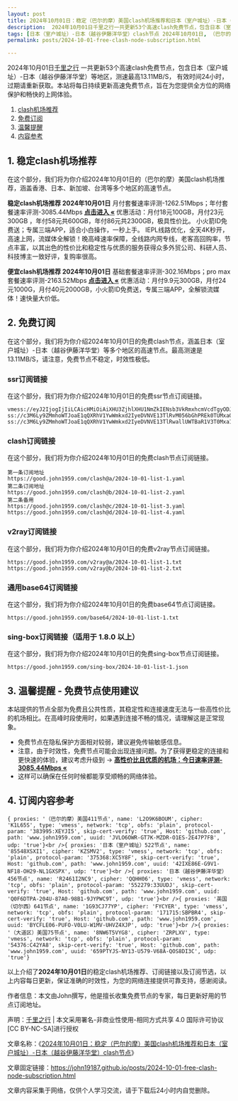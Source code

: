 ```yaml
---
layout: post
title: 2024年10月01日：稳定（巴尔的摩）美国clash机场推荐和日本（室户城址）-日本（越谷伊藤洋华堂）clash节点
description:  2024年10月01日千里之行一共更新53个高速clash免费节点，包含日本（室户城址）-日本（越谷伊藤洋华堂）等地区，测速最高13.11MB/S， 有效时间24小时，过期请重新获取。本站将每日持续更新高速免费节点，旨在为您提供全方位的网络保护和畅快的上网体验
tags: [日本（室户城址）-日本（越谷伊藤洋华堂）clash节点 2024年10月01日, （巴尔的摩）美国稳定clash机场推荐 2024年10月01日]
permalink: posts/2024-10-01-free-clash-node-subscription.html

---
```



2024年10月01日[千里之行](https://john19187.github.io) 一共更新53个高速clash免费节点，包含日本（室户城址）-日本（越谷伊藤洋华堂）等地区，测速最高13.11MB/S， 有效时间24小时，过期请重新获取。本站将每日持续更新高速免费节点，旨在为您提供全方位的网络保护和畅快的上网体验。

1. [clash机场推荐](#1-稳定clash机场推荐)
2. [免费订阅](#2-免费订阅)
3. [温馨提醒](#3-温馨提醒---免费节点使用建议)
4. [内容参考](#4-订阅内容参考)

## 1. 稳定clash机场推荐

在这个部分，我们将为你介绍2024年10月01日的（巴尔的摩）美国clash机场推荐，涵盖香港、日本、新加坡、台湾等多个地区的高速节点。

<div class="good cat1"><strong>稳定clash机场推荐 2024年10月01日</strong> 月付套餐速率评测-1262.51Mbps；年付套餐速率评测-3085.44Mbps <strong><a href="https://good.john1959.com/lepl/2024-10-01" target="_blank">点击进入 «</a></strong> 优惠活动：月付18元100GB，月付23元300GB ，年付58元共600GB，年付86元共2300GB，极具性价比。 小火箭ID免费送；专属三端APP，适合小白操作，一秒上手。 IEPL线路优化，全天4K秒开，高速上网，流媒体全解锁！晚高峰速率保障，全线路内网专线，老客高回购率，节点丰富，以其出色的性价比和稳定性与优质的服务获得众多外贸公司、科研人员、科技博主一致好评，复购率很高。</div><div class="good cat2">

<strong>便宜clash机场推荐 2024年10月01日</strong> 基础套餐速率评测-302.16Mbps；pro max套餐速率评测-2163.52Mbps <strong><a href="https://good.john1959.com/cheap/2024-10-01" target="_blank">点击进入 «</a></strong> 优惠活动：月付9.9元300GB，月付24元1000G，月付40元2000GB，小火箭ID免费送，专属三端APP，全解锁流媒体！速快量大价低。</div>

## 2. 免费订阅

在这个部分，我们将为你介绍2024年10月01日的免费clash节点，涵盖日本（室户城址）-日本（越谷伊藤洋华堂）等多个地区的高速节点。最高测速是13.11MB/S，请注意，免费节点不稳定，时效性极低。

### ssr订阅链接

在这个部分，我们将为你介绍2024年10月01日的免费ssr节点订阅链接。

```
vmess://eyJ2IjogIjIiLCAicHMiOiAiXHU3ZjhlXHU1NmZkIENsb3VkRmxhcmVcdTgyODJcdTcwYjkiLCAiYWRkIjogIjEwNC4xOC4xODkuMTkiLCAicG9ydCI6ICI4MDgwIiwgImlkIjogImI1NTFhYTIyLTIyYWYtMTFlZS1iOGQ4LWYyM2M5MzJlYjY4ZCIsICJhaWQiOiAiMCIsICJzY3kiOiAiYXV0byIsICJuZXQiOiAid3MiLCAidHlwZSI6ICJub25lIiwgImhvc3QiOiAib2lpY3R3Lnl5ZHNpaS5jb20iLCAicGF0aCI6ICIvIiwgInRscyI6ICIiLCAic25pIjogIiIsICJhbHBuIjogIiJ9
ss://c3M6Ly9ZMmhoWTJoaE1qQXRhV1YwWmkxd2IyeDVNVE13TlRvM056bGhPREk0TUMxa05tWXhMVFJpWW1JdE9UQmhZUzFtTURabE1UVmhNV1k1TXpZ@free.2apzhfa:31641#9%7C%F0%9F%87%BB%F0%9F%87%B3%E8%B6%8A%E5%8D%97%2001%20%7C%201x%20VN
ss://c3M6Ly9ZMmhoWTJoaE1qQXRhV1YwWmkxd2IyeDVNVE13TlRwallUWTBaR1V3T0Mxa1l6RXdMVFF4TVdRdFltRTFPUzAzTWpjM1pXRTRPREpqTXpn@free.2weradf:36115#7%7C%F0%9F%87%AF%F0%9F%87%B5%20%E6%97%A5%E6%9C%AC%2003%20%7C%201x%20JP
```

### clash订阅链接

在这个部分，我们将为你介绍2024年10月01日的免费clash节点订阅链接。

```
第一条订阅地址
https://good.john1959.com/clash@a/2024-10-01-list-1.yaml
第二条订阅地址
https://good.john1959.com/clash@b/2024-10-01-list-2.yaml
第二条备用
https://good.john1959.com/clash@c/2024-10-01-list-3.yaml
https://good.john1959.com/clash@d/2024-10-01-list-4.yaml
```

### v2ray订阅链接

在这个部分，我们将为你介绍2024年10月01日的免费v2ray节点订阅链接。

```
https://good.john1959.com/v2ray@a/2024-10-01-list-1.txt
https://good.john1959.com/v2ray@b/2024-10-01-list-2.txt
```

### 通用base64订阅链接

在这个部分，我们将为你介绍2024年10月01日的免费base64节点订阅链接。

```
https://good.john1959.com/base64/2024-10-01-list-1.txt
```

### sing-box订阅链接（适用于 1.8.0 以上）

在这个部分，我们将为你介绍2024年10月01日的免费sing-box节点订阅链接。

```
https://good.john1959.com/sing-box/2024-10-01-list-1.json
```

## 3. 温馨提醒 - 免费节点使用建议

本站提供的节点全部为免费且公共性质，其稳定性和连接速度无法与一些高性价比的机场相比。在高峰时段使用时，如果遇到连接不畅的情况，请理解这是正常现象。

- 免费节点在隐私保护方面相对较弱，建议避免传输敏感信息。
- 注意，由于时效性，免费节点可能会出现连接问题。为了获得更稳定的连接和更快速的体验，建议考虑升级到 → <strong>[高性价比且优质的机场：今日速率评测- 3085.44Mbps «](https://good.john1959.com/lepl/2024-10-01)</strong>
- 这样可以确保在任何时候都能享受顺畅的网络体验。

## 4. 订阅内容参考

```
{ proxies: '（巴尔的摩）美国411节点', name: 'L2O9K6BOUM', cipher: 'K1L65S', type: 'vmess', network: 'tcp', obfs: 'plain', protocol-param: '383995:XEYJI5', skip-cert-verify: 'true', Host: 'github.com', path: 'www.john1959.com', uuid: 'JVLO6OWR-GT7K-MZDR-O1ES-2E47P7FB', udp: 'true'}<br />{ proxies: '日本（室户城址）522节点', name: '85548XSXI1', cipher: 'KZSMV2', type: 'vmess', network: 'tcp', obfs: 'plain', protocol-param: '375368:XC5Y8F', skip-cert-verify: 'true', Host: 'github.com', path: 'www.john1959.com', uuid: '42IXE86E-G9V1-NF18-OH29-NL1GXSPX', udp: 'true'}<br />{ proxies: '日本（越谷伊藤洋华堂）456节点', name: 'R2461I2NC9', cipher: 'QQHH06', type: 'vmess', network: 'tcp', obfs: 'plain', protocol-param: '552279:33UUDJ', skip-cert-verify: 'true', Host: 'github.com', path: 'www.john1959.com', uuid: 'Q0F6DTPA-204U-87A0-98B1-9JYPWC9T', udp: 'true'}<br />{ proxies: '英国（切尔西）641节点', name: '1G93CJ77YP', cipher: 'FYCYER', type: 'vmess', network: 'tcp', obfs: 'plain', protocol-param: '171715:SBPBR4', skip-cert-verify: 'true', Host: 'github.com', path: 'www.john1959.com', uuid: 'BYCFLE06-PUFO-V0LU-W1MV-UHVZ4XJP', udp: 'true'}<br />{ proxies: '（大道区）美国75节点', name: '8NW6T5VYG8', cipher: 'ZRPLXV', type: 'vmess', network: 'tcp', obfs: 'plain', protocol-param: '54376:C42YA8', skip-cert-verify: 'true', Host: 'github.com', path: 'www.john1959.com', uuid: '659PTYJS-NY13-U579-V68A-QOS8DI3C', udp: 'true'}
```

以上介绍了<strong>2024年10月01日</strong>的稳定clash机场推荐、订阅链接以及订阅节选，以上内容每日更新，保证准确的时效性，为您的网络连接提供可靠支持，感谢阅读。

作者信息：本文由John撰写，他是擅长收集免费节点的专家，每日更新好用的节点订阅地址。

声明：[千里之行](https://john19187.github.io) | 本文采用署名-非商业性使用-相同方式共享 4.0 国际许可协议[CC BY-NC-SA]进行授权

文章名称：《[2024年10月01日：稳定（巴尔的摩）美国clash机场推荐和日本（室户城址）-日本（越谷伊藤洋华堂）clash节点](https://john19187.github.io/posts/2024-10-01-free-clash-node-subscription.html)》

文章固定链接：https://john19187.github.io/posts/2024-10-01-free-clash-node-subscription.html

文章内容采集于网络，仅供个人学习交流，请于下载后24小时内自觉删除。
